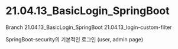 # 21.04.13_BasicLogin_SpringBoot

Branch
21.04.13_BasicLogin_SpringBoot
21.04.13_login-custom-filter

SpringBoot-security의 기본적인 로그인 (user, admin page)
